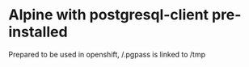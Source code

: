 # Alpine with postgresql-client pre-installed

Prepared to be used in openshift, /.pgpass is linked to /tmp
